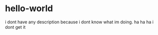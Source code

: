 # hello-world
i dont have any description because i dont know what im doing. ha ha ha
i dont get it
